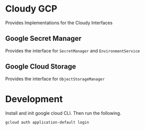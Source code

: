 # Cloudy GCP
Provides Implementations for the Cloudy Interfaces

## Google Secret Manager
Provides the interface for `SecretManager` and `EnvironmentService`

## Google Cloud Storage
Provides the interface for `ObjectStorageManager`

# Development
Install and init google cloud CLI. Then run the following.

```
gcloud auth application-default login
```